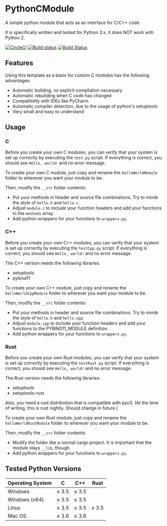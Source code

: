 # PythonCModule
A simple python module that acts as an interface for C/C++ code.

It is specifically written and tested for Python 3.x, it does NOT work with Python 2.

[![CircleCI](https://circleci.com/gh/Finomnis/PythonCModule.svg?style=svg)](https://circleci.com/gh/Finomnis/PythonCModule)
[![Build status](https://ci.appveyor.com/api/projects/status/i2vbur3oauom6j4m?svg=true)](https://ci.appveyor.com/project/Finomnis/pythoncmodule)
[![Build Status](https://travis-ci.org/Finomnis/PythonCModule.svg?branch=master)](https://travis-ci.org/Finomnis/PythonCModule)

## Features
Using this template as a basis for custom C modules has the following advantages:
* Automatic building, no explicit compilation necessary
* Automatic rebuilding when C code has changed
* Compatibility with IDEs like PyCharm
* Automatic compiler detection, due to the usage of python's setuptools
* Very small and easy to understand

## Usage
### C
Before you create your own C modules, you can verify that your system is set up correctly by executing the ``test.py`` script.
If everything is correct, you should see ``Hello, world!`` and no error message.

To create your own C module, just copy and rename the ``helloWorldModule`` folder to wherever you want your module to be.

Then, modify the ``__src`` folder contents:
* Put your methods in header and source file combinations. Try to mimik the style of ``hello.h`` and ``hello.c``.
* Adjust ``module.c`` to include your function headers and add your functions to the ``methods`` array.
* Add python wrappers for your functions to ``wrappers.py``.

### C++
Before you create your own C++ modules, you can verify that your system is set up correctly by executing the ``testCpp.py`` script.
If everything is correct, you should see ``Hello, world!`` and no error message.

The C++ version needs the following libraries:
* setuptools
* pybind11

To create your own C++ module, just copy and rename the ``helloWorldCppModule`` folder to wherever you want your module to be.

Then, modify the ``__src`` folder contents:
* Put your methods in header and source file combinations. Try to mimik the style of ``hello.h`` and ``hello.cpp``.
* Adjust ``module.cpp`` to include your function headers and add your functions to the PYBIND11_MODULE definition.
* Add python wrappers for your functions to ``wrappers.py``.

### Rust
Before you create your own Rust modules, you can verify that your system is set up correctly by executing the ``testRust.py`` script.
If everything is correct, you should see ``Hello, world!`` and no error message.

The Rust version needs the following libraries:
* setuptools
* setuptools-rust

Also, you need a rust distribution that is compatible with pyo3.
(At the time of writing, this is rust nightly. Should change in future.)

To create your own Rust module, just copy and rename the ``helloWorldRustModule`` folder to wherever you want your module to be.

Then, modify the ``__src`` folder contents:
* Modify the folder like a normal cargo project. It is important that the module stays ``__lib``, though.
* Add python wrappers for your functions to ``wrappers.py``.


## Tested Python Versions

| Operating System |     C     |    C++    |   Rust   |
| ---------------- |:---------:|:---------:|:--------:|
| Windows          | &ge; 3.5  | &ge; 3.5  |          |
| Windows (x64)    | &ge; 3.5  | &ge; 3.5  |          |
| Linux            | &ge; 3.5  | &ge; 3.5  | &ge; 3.5 |
| Mac OS           | &ge; 3.6  | &ge; 3.6  |          |
